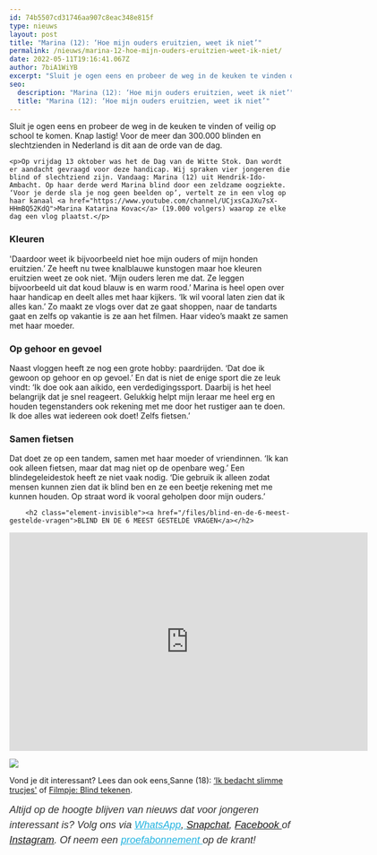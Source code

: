 ```yaml
---
id: 74b5507cd31746aa907c8eac348e815f
type: nieuws
layout: post
title: "Marina (12): ‘Hoe mijn ouders eruitzien, weet ik niet’"
permalink: /nieuws/marina-12-hoe-mijn-ouders-eruitzien-weet-ik-niet/
date: 2022-05-11T19:16:41.067Z
author: 7biA1WiYB
excerpt: "Sluit je ogen eens en probeer de weg in de keuken te vinden of veilig op school te komen. Knap lastig! Voor de meer dan 300.000 blinden en slechtzienden in Nederland is dit aan de orde van de dag.   "
seo:
  description: "Marina (12): ‘Hoe mijn ouders eruitzien, weet ik niet’"
  title: "Marina (12): ‘Hoe mijn ouders eruitzien, weet ik niet’"
---
```

Sluit je ogen eens en probeer de weg in de keuken te vinden of veilig op school te komen. Knap lastig! Voor de meer dan 300.000 blinden en slechtzienden in Nederland is dit aan de orde van de dag.   

    <p>Op vrijdag 13 oktober was het de Dag van de Witte Stok. Dan wordt er aandacht gevraagd voor deze handicap. Wij spraken vier jongeren die blind of slechtziend zijn. Vandaag: Marina (12) uit Hendrik-Ido-Ambacht. Op haar derde werd Marina blind door een zeldzame oogziekte. ‘Voor je derde sla je nog geen beelden op’, vertelt ze in een vlog op haar kanaal <a href="https://www.youtube.com/channel/UCjxsCaJXu7sX-HHmBQ52KdQ">Marina Katarina Kovac</a> (19.000 volgers) waarop ze elke dag een vlog plaatst.</p>
<h3>Kleuren</h3>
<p>'Daardoor weet ik bijvoorbeeld niet hoe mijn ouders of mijn honden eruitzien.’ Ze heeft nu twee knalblauwe kunstogen maar hoe kleuren eruitzien weet ze ook niet. ‘Mijn ouders leren me dat. Ze leggen bijvoorbeeld uit dat koud blauw is en warm rood.’ Marina is heel open over haar handicap en deelt alles met haar kijkers. ‘Ik wil vooral laten zien dat ik alles kan.’ Zo maakt ze vlogs over dat ze gaat shoppen, naar de tandarts gaat en zelfs op vakantie is ze aan het filmen. Haar video’s maakt ze samen met haar moeder.</p>
<h3>Op gehoor en gevoel</h3>
<p>Naast vloggen heeft ze nog een grote hobby: paardrijden. ‘Dat doe ik gewoon op gehoor en op gevoel.’ En dat is niet de enige sport die ze leuk vindt: ‘Ik doe ook aan aikido, een verdedigingssport. Daarbij is het heel belangrijk dat je snel reageert. Gelukkig helpt mijn leraar me heel erg en houden tegenstanders ook rekening met me door het rustiger aan te doen. Ik doe alles wat iedereen ook doet! Zelfs fietsen.’</p>
<h3>Samen fietsen</h3>
<p>Dat doet ze op een tandem, samen met haar moeder of vriendinnen. ‘Ik kan ook alleen fietsen, maar dat mag niet op de openbare weg.’ Een blindegeleidestok heeft ze niet vaak nodig. ‘Die gebruik ik alleen zodat mensen kunnen zien dat ik blind ben en ze een beetje rekening met me kunnen houden. Op straat word ik vooral geholpen door mijn ouders.’ </p>
<p><div class="media media-element-container media-default"><div id="file-419384" class="file file-video file-video-youtube">

        <h2 class="element-invisible"><a href="/files/blind-en-de-6-meest-gestelde-vragen">BLIND EN DE 6 MEEST GESTELDE VRAGEN</a></h2>
    
  
  <div class="content">
    <div class="media-youtube-video file media-element file-default media-youtube-1">
  <iframe class="media-youtube-player" width="640" height="390" title="BLIND EN DE 6 MEEST GESTELDE VRAGEN" src="https://www.youtube.com/embed/Z2BaK13ZlGs?wmode=opaque&controls=" name="BLIND EN DE 6 MEEST GESTELDE VRAGEN" frameborder="0" allowfullscreen="">Video van BLIND EN DE 6 MEEST GESTELDE VRAGEN</iframe>
</div>
  </div>

  
</div>
</div>
<div class="kader">
<p><img class="kaderafbeelding" src="https://7dagen.netlify.app/sites/default/files/ff.png"></p>
<p>Vond je dit interessant? Lees dan ook eens<a href="https://7dagen.netlify.app/lifestyle/fenna-17-van-hoefwijzer-over-het-succes-van-paardentubers" target="_blank"> </a>Sanne (18): <a href="https://7dagen.netlify.app/nieuws/sanne-18-%E2%80%98ik-bedacht-slimme-trucjes">‘Ik bedacht slimme trucjes'</a> of <a href="https://7dagen.netlify.app/archief/filmpje-blind-tekenen">Filmpje: Blind tekenen</a>.</p>
<p><em style="box-sizing: inherit; color: rgb(51, 51, 51); font-family: &quot;PT Sans&quot;, sans-serif; font-size: 18px; line-height: 27px;">Altijd op de hoogte blijven van nieuws dat voor jongeren interessant is? Volg ons via </em><em style="box-sizing: inherit; color: rgb(34, 179, 224); transition: color 0.3s ease; font-family: &quot;PT Sans&quot;, sans-serif; font-size: 18px; line-height: 27px;"><a href="https://7dagen.netlify.app/whatsapp" style="box-sizing: inherit; color: rgb(34, 179, 224); transition: color 0.3s ease; font-family: &quot;PT Sans&quot;, sans-serif; font-size: 18px; line-height: 27px;">WhatsApp</a></em><em style="box-sizing: inherit; color: rgb(51, 51, 51); font-family: &quot;PT Sans&quot;, sans-serif; font-size: 18px; line-height: 27px;">,</em><em style="box-sizing: inherit; color: rgb(34, 179, 224); transition: color 0.3s ease; font-family: &quot;PT Sans&quot;, sans-serif; font-size: 18px; line-height: 27px;"><a href="https://7dagen.netlify.app/whatsapp" style="box-sizing: inherit; color: rgb(34, 179, 224); transition: color 0.3s ease; font-family: &quot;PT Sans&quot;, sans-serif; font-size: 18px; line-height: 27px;"> </a></em><em style="box-sizing: inherit; color: rgb(51, 51, 51); font-family: &quot;PT Sans&quot;, sans-serif; font-size: 18px; line-height: 27px;"><a href="https://www.snapchat.com/add/sevendaysnl">Snapchat</a>, <a href="https://www.facebook.com/7Daysnl?ref=bookmarks">Facebook </a>of <a href="https://instagram.com/7DAysnl/">Instagram</a>. Of </em><em style="box-sizing: inherit; color: rgb(51, 51, 51); font-family: &quot;PT Sans&quot;, sans-serif; font-size: 18px; line-height: 27px;">neem een </em><a href="https://abonneren.sevendays.nl/abonneren/abonnementen/ae/artikel" style="box-sizing: inherit; color: rgb(34, 179, 224); transition: color 0.3s ease; font-family: &quot;PT Sans&quot;, sans-serif; font-size: 18px; line-height: 27px;"><em style="box-sizing: inherit;">proefabonnement </em></a><em style="box-sizing: inherit; color: rgb(51, 51, 51); font-family: &quot;PT Sans&quot;, sans-serif; font-size: 18px; line-height: 27px;">op de krant!</em></p>
</div>
  
